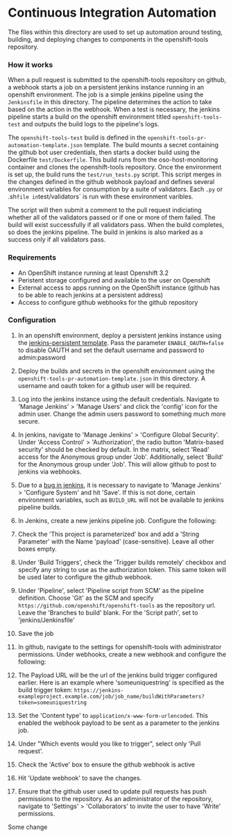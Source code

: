 # Continuous Integration Automation

The files within this directory are used to set up automation around testing, building, and deploying changes to components in the openshift-tools repository.

### How it works
When a pull request is submitted to the openshift-tools repository on github, a webhook starts a job on a persistent jenkins instance running in an openshift environment. The job is a simple jenkins pipeline using the `Jenkinsfile` in this directory. The pipeline determines the action to take based on the action in the webhook. When a test is necessary, the jenkins pipeline starts a build on the openshift environment titled `openshift-tools-test` and outputs the build logs to the pipeline's logs.

The `openshift-tools-test` build is defined in the `openshift-tools-pr-automation-template.json` template. The build mounts a secret containing the github bot user credentials, then starts a docker build using the Dockerfile `test/Dockerfile`. This build runs from the oso-host-monitoring container and clones the openshift-tools repository. Once the environment is set up, the build runs the `test/run_tests.py` script. This script merges in the changes defined in the github webhook payload and defines several environment variables for consumption by a suite of validators. Each `.py` or .sh` file in `test/validators` is run with these environment varibles.

The script will then submit a comment to the pull request indiciating whether all of the validators passed or if one or more of them failed. The build will exist successfully if all validators pass. When the build completes, so does the jenkins pipeline. The build in jenkins is also marked as a success only if all validators pass.

### Requirements
- An OpenShift instance running at least Openshift 3.2
- Peristent storage configured and available to the user on Openshift
- External access to apps running on the OpenShift instance (github has to be able to reach jenkins at a persistent address)
- Access to configure github webhooks for the github repository

### Configuration
1. In an openshift environment, deploy a persistent jenkins instance using the [jenkins-persistent template]( https://raw.githubusercontent.com/openshift/origin/master/examples/jenkins/jenkins-persistent-template.json). Pass the parameter `ENABLE_OAUTH=false` to disable OAUTH and set the default username and password to admin:password

2. Deploy the builds and secrets in the openshift environment using the `openshift-tools-pr-automation-template.json` in this directory. A username and oauth token for a github user will be required.

3. Log into the jenkins instance using the default credentials. Navigate to 'Manage Jenkins' > 'Manage Users' and click the 'config' icon for the admin user. Change the admin users password to something much more secure.

4. In jenkins, navigate to 'Manage Jenkins' > 'Configure Global Security'. Under 'Access Control' > 'Authorization', the radio button 'Matrix-based security' should be checked by default. In the matrix, select 'Read' access for the Anonymous group under 'Job'. Additionally, select 'Build' for the Anonymous group under 'Job'. This will allow github to post to jenkins via webhooks.

5. Due to a [bug in jenkins](https://issues.jenkins-ci.org/browse/JENKINS-28466), it is necessary to navigate to 'Manage Jenkins' > 'Configure System' and hit 'Save'. If this is not done, certain environment variables, such as `BUILD_URL` will not be available to jenkins pipeline builds.

6. In Jenkins, create a new jenkins pipeline job. Configure the following:
  1. Check the 'This project is parameterized' box and add a 'String Parameter' with the Name 'payload' (case-sensitive). Leave all other boxes empty.
  2. Under 'Build Triggers', check the 'Trigger builds remotely' checkbox and specify any string to use as the authorization token. This same token will be used later to configure the github webhook.
  3. Under 'Pipeline', select 'Pipeline script from SCM' as the pipeline definition. Choose 'Git' as the SCM and specify `https://github.com/openshift/openshift-tools` as the repository url. Leave the 'Branches to build' blank. For the 'Script path', set to 'jenkins/Jenkinsfile'
  4. Save the job
    
7. In github, navigate to the settings for openshift-tools with administrator permissions. Under webhooks, create a new webhook and configure the following:
  1. The Payload URL will be the url of the jenkins build trigger configured earlier. Here is an example where 'someuniquestring' is specified as the build trigger token: `https://jenkins-exampleproject.example.com/job/job_name/buildWithParameters?token=someuniquestring`
  2. Set the 'Content type' to `application/x-www-form-urlencoded`. This enabled the webhook payload to be sent as a parameter to the jenkins job.
  3. Under "Which events would you like to trigger", select only 'Pull request'.
  4. Check the 'Active' box to ensure the github webhook is active
  5. Hit 'Update webhook' to save the changes.

8. Ensure that the github user used to update pull requests has push permissions to the repository. As an adiministrator of the repository, navigate to 'Settings' > 'Collaborators' to invite the user to have 'Write' permissions.

Some change

